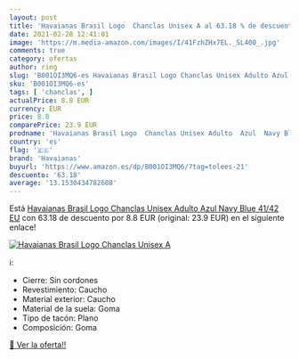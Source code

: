 ```yaml
---
layout: post
title: 'Havaianas Brasil Logo  Chanclas Unisex A al 63.18 % de descuento'
date: 2021-02-28 12:41:01
image: 'https://m.media-amazon.com/images/I/41FzhZHx7EL._SL400_.jpg'
comments: true
category: ofertas
author: ring
slug: 'B001OI3MQ6-es Havaianas Brasil Logo Chanclas Unisex Adulto Azul Navy...'
sku: 'B001OI3MQ6-es'
tags: [ 'chanclas', ]
actualPrice: 8.8 EUR
currency: EUR
price: 8.8
comparePrice: 23.9 EUR
prodname: 'Havaianas Brasil Logo  Chanclas Unisex Adulto  Azul  Navy Blue   41/42 EU'
country: 'es'
flag: '🇪🇸'
brand: 'Havaianas'
buyurl: 'https://www.amazon.es/dp/B001OI3MQ6/?tag=tolees-21'
descuento: '63.18'
average: '13.1530434782608'
---
```


Está [Havaianas Brasil Logo  Chanclas Unisex Adulto  Azul  Navy Blue   41/42 EU](https://www.amazon.es/dp/B001OI3MQ6/?tag=tolees-21) con 63.18 de descuento por 8.8 EUR (original: 23.9 EUR) en el siguiente enlace!

[![Havaianas Brasil Logo  Chanclas Unisex A](https://m.media-amazon.com/images/I/41FzhZHx7EL._SL400_.jpg)](https://www.amazon.es/dp/B001OI3MQ6/?tag=tolees-21)

ℹ️:

- Cierre: Sin cordones
- Revestimiento: Caucho
- Material exterior: Caucho
- Material de la suela: Goma
- Tipo de tacón: Plano
- Composición: Goma

[🛒 Ver la oferta!!](https://www.amazon.es/dp/B001OI3MQ6/?tag=tolees-21)
